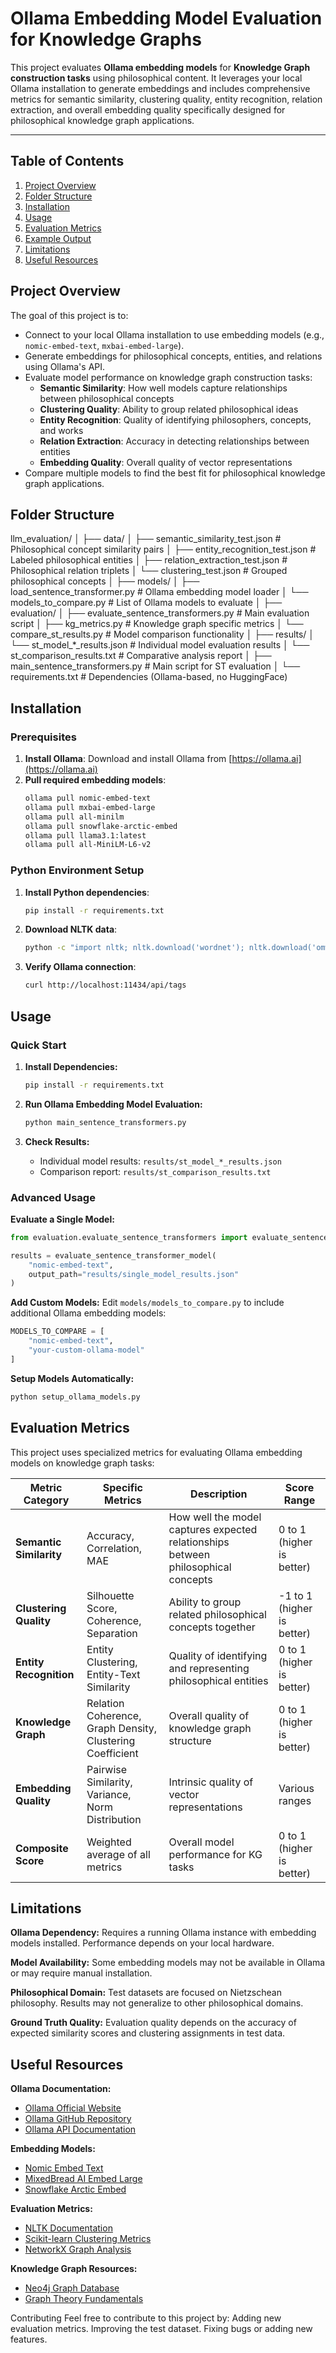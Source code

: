# Ollama Embedding Model Evaluation for Knowledge Graphs

This project evaluates **Ollama embedding models** for **Knowledge Graph construction tasks** using philosophical content. It leverages your local Ollama installation to generate embeddings and includes comprehensive metrics for semantic similarity, clustering quality, entity recognition, relation extraction, and overall embedding quality specifically designed for philosophical knowledge graph applications.

---

## Table of Contents
1. [Project Overview](#project-overview)
2. [Folder Structure](#folder-structure)
3. [Installation](#installation)
4. [Usage](#usage)
5. [Evaluation Metrics](#evaluation-metrics)
6. [Example Output](#example-output)
7. [Limitations](#limitations)
8. [Useful Resources](#useful-resources)

## Project Overview
The goal of this project is to:
- Connect to your local Ollama installation to use embedding models (e.g., `nomic-embed-text`, `mxbai-embed-large`).
- Generate embeddings for philosophical concepts, entities, and relations using Ollama's API.
- Evaluate model performance on knowledge graph construction tasks:
  - **Semantic Similarity**: How well models capture relationships between philosophical concepts
  - **Clustering Quality**: Ability to group related philosophical ideas
  - **Entity Recognition**: Quality of identifying philosophers, concepts, and works
  - **Relation Extraction**: Accuracy in detecting relationships between entities
  - **Embedding Quality**: Overall quality of vector representations
- Compare multiple models to find the best fit for philosophical knowledge graph applications.

## Folder Structure
llm_evaluation/
│
├── data/
│ ├── semantic_similarity_test.json # Philosophical concept similarity pairs
│ ├── entity_recognition_test.json # Labeled philosophical entities
│ ├── relation_extraction_test.json # Philosophical relation triplets
│ └── clustering_test.json # Grouped philosophical concepts
│
├── models/
│ ├── load_sentence_transformer.py # Ollama embedding model loader
│ └── models_to_compare.py # List of Ollama models to evaluate
│
├── evaluation/
│ ├── evaluate_sentence_transformers.py # Main evaluation script
│ ├── kg_metrics.py # Knowledge graph specific metrics
│ └── compare_st_results.py # Model comparison functionality
│
├── results/
│ └── st_model_*_results.json # Individual model evaluation results
│ └── st_comparison_results.txt # Comparative analysis report
│
├── main_sentence_transformers.py # Main script for ST evaluation
│
└── requirements.txt # Dependencies (Ollama-based, no HuggingFace)

## Installation

### Prerequisites
1. **Install Ollama**: Download and install Ollama from [https://ollama.ai](https://ollama.ai)
2. **Pull required embedding models**:
   ```bash
   ollama pull nomic-embed-text
   ollama pull mxbai-embed-large
   ollama pull all-minilm
   ollama pull snowflake-arctic-embed
   ollama pull llama3.1:latest
   ollama pull all-MiniLM-L6-v2
   ```

### Python Environment Setup
1. **Install Python dependencies**:
   ```bash
   pip install -r requirements.txt
   ```

2. **Download NLTK data**:
   ```bash
   python -c "import nltk; nltk.download('wordnet'); nltk.download('omw-1.4')"
   ```

3. **Verify Ollama connection**:
   ```bash
   curl http://localhost:11434/api/tags
   ```

## Usage

### Quick Start
1. **Install Dependencies:**
   ```bash
   pip install -r requirements.txt
   ```

2. **Run Ollama Embedding Model Evaluation:**
   ```bash
   python main_sentence_transformers.py
   ```

3. **Check Results:**
   - Individual model results: `results/st_model_*_results.json`
   - Comparison report: `results/st_comparison_results.txt`

### Advanced Usage

**Evaluate a Single Model:**
```python
from evaluation.evaluate_sentence_transformers import evaluate_sentence_transformer_model

results = evaluate_sentence_transformer_model(
    "nomic-embed-text", 
    output_path="results/single_model_results.json"
)
```

**Add Custom Models:**
Edit `models/models_to_compare.py` to include additional Ollama embedding models:
```python
MODELS_TO_COMPARE = [
    "nomic-embed-text",
    "your-custom-ollama-model"
]
```

**Setup Models Automatically:**
```bash
python setup_ollama_models.py
```

## Evaluation Metrics
This project uses specialized metrics for evaluating Ollama embedding models on knowledge graph tasks:

| Metric Category | Specific Metrics | Description | Score Range |
|----------------|------------------|-------------|-------------|
| **Semantic Similarity** | Accuracy, Correlation, MAE | How well the model captures expected relationships between philosophical concepts | 0 to 1 (higher is better) |
| **Clustering Quality** | Silhouette Score, Coherence, Separation | Ability to group related philosophical concepts together | -1 to 1 (higher is better) |
| **Entity Recognition** | Entity Clustering, Entity-Text Similarity | Quality of identifying and representing philosophical entities | 0 to 1 (higher is better) |
| **Knowledge Graph** | Relation Coherence, Graph Density, Clustering Coefficient | Overall quality of knowledge graph structure | 0 to 1 (higher is better) |
| **Embedding Quality** | Pairwise Similarity, Variance, Norm Distribution | Intrinsic quality of vector representations | Various ranges |
| **Composite Score** | Weighted average of all metrics | Overall model performance for KG tasks | 0 to 1 (higher is better) |

## Limitations

**Ollama Dependency:**
Requires a running Ollama instance with embedding models installed. Performance depends on your local hardware.

**Model Availability:**
Some embedding models may not be available in Ollama or may require manual installation.

**Philosophical Domain:**
Test datasets are focused on Nietzschean philosophy. Results may not generalize to other philosophical domains.

**Ground Truth Quality:**
Evaluation quality depends on the accuracy of expected similarity scores and clustering assignments in test data.

## Useful Resources

**Ollama Documentation:**
- [Ollama Official Website](https://ollama.ai)
- [Ollama GitHub Repository](https://github.com/ollama/ollama)
- [Ollama API Documentation](https://github.com/ollama/ollama/blob/main/docs/api.md)

**Embedding Models:**
- [Nomic Embed Text](https://ollama.ai/library/nomic-embed-text)
- [MixedBread AI Embed Large](https://ollama.ai/library/mxbai-embed-large)
- [Snowflake Arctic Embed](https://ollama.ai/library/snowflake-arctic-embed)

**Evaluation Metrics:**
- [NLTK Documentation](https://www.nltk.org/)
- [Scikit-learn Clustering Metrics](https://scikit-learn.org/stable/modules/clustering.html#clustering-performance-evaluation)
- [NetworkX Graph Analysis](https://networkx.org/documentation/stable/)

**Knowledge Graph Resources:**
- [Neo4j Graph Database](https://neo4j.com/docs/)
- [Graph Theory Fundamentals](https://en.wikipedia.org/wiki/Graph_theory)

Contributing
Feel free to contribute to this project by:
Adding new evaluation metrics.
Improving the test dataset.
Fixing bugs or adding new features.
